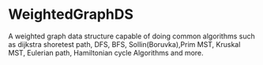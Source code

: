 # WeightedGraphDS
A weighted graph data structure capable of doing common algorithms such as dijkstra shoretest path, DFS, BFS, Sollin(Boruvka),Prim MST, Kruskal MST, Eulerian path, Hamiltonian cycle Algorithms and more.
